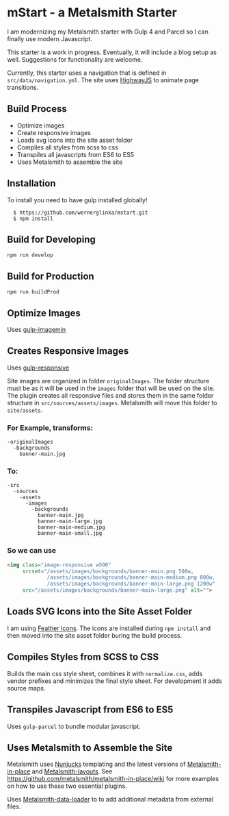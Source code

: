# mStart - a Metalsmith Starter

I am modernizing my Metalsmith starter with Gulp 4 and Parcel so I can finally use modern Javascript.

This starter is a work in  progress. Eventually, it will include a blog setup as well. Suggestions for functionality are welcome.

Currently, this starter uses a navigation that is defined in `src/data/navigation.yml`. The site uses [HighwayJS](https://github.com/Dogstudio/highway) to animate page transitions.


## Build Process
- Optimize images
- Create responsive images
- Loads svg icons into the site asset folder
- Compiles all styles from scss to css
- Transpiles all javascripts from ES6 to ES5
- Uses Metalsmith to assemble the site

## Installation
To install you need to have gulp installed globally!

```batch
  $ https://github.com/wernerglinka/mstart.git
  $ npm install
```

## Build for Developing
`npm run develop`

## Build for Production
`npm run buildProd`

## Optimize Images
Uses [gulp-imagemin](https://github.com/sindresorhus/gulp-imagemin)

## Creates Responsive Images
Uses [gulp-responsive](https://github.com/mahnunchik/gulp-responsive)

Site images are organized in folder `originalImages`. The folder structure must be as it will be used in the `images` folder that will be used on the site. The plugin creates all responsive files and stores them in the same folder structure in `src/sources/assets/images`. Metalsmith will move this folder to `site/assets`.

### For Example, transforms:
```
-originalImages
  -backgrounds
    banner-main.jpg
```

### To:
```
-src
  -sources
    -assets
      -images
        -backgrounds
          banner-main.jpg
          banner-main-large.jpg
          banner-main-medium.jpg
          banner-main-small.jpg
```

### So we can use
```html
<img class="image-responsive w500"
     srcset="/assets/images/backgrounds/banner-main.png 500w,
             /assets/images/backgrounds/banner-main-medium.png 800w,
             /assets/images/backgrounds/banner-main-large.png 1200w"
     src="/assets/images/backgrounds/banner-main-large.png" alt="">
```

## Loads SVG Icons into the Site Asset Folder
I am using [Feather Icons](https://www.npmjs.com/package/feather-icons). The icons are installed during `npm install` and then moved into the site asset folder buring the build process.

## Compiles Styles from SCSS to CSS
Builds the main css style sheet, combines it with `normalize.css`, adds vendor prefixes and minimizes the final style sheet.
For development it adds source maps.

## Transpiles Javascript from ES6 to ES5
Uses `gulp-parcel` to bundle modular javascript. 

## Uses Metalsmith to Assemble the Site
Metalsmith uses [Nunjucks](https://mozilla.github.io/nunjucks/) templating and the latest versions of [Metalsmith-in-place](https://github.com/metalsmith/metalsmith-in-place) and [Metalsmith-layouts](https://github.com/metalsmith/metalsmith-layouts). See https://github.com/metalsmith/metalsmith-in-place/wiki for more examples on how to use these two essential plugins.

Uses [Metalsmith-data-loader](https://github.com/tests-always-included/metalsmith-data-loader) to to add additional metadata from external files.




